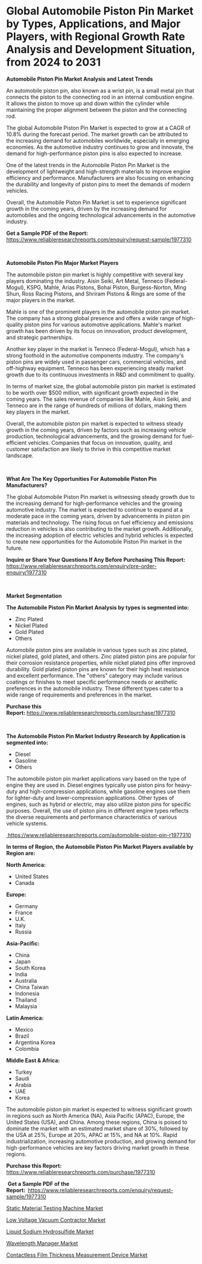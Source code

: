 <p><h1>Global Automobile Piston Pin Market by Types, Applications, and Major Players, with Regional Growth Rate Analysis and Development Situation, from 2024 to 2031</h1></p><p><strong>Automobile Piston Pin Market Analysis and Latest Trends</strong></p>
<p><p>An automobile piston pin, also known as a wrist pin, is a small metal pin that connects the piston to the connecting rod in an internal combustion engine. It allows the piston to move up and down within the cylinder while maintaining the proper alignment between the piston and the connecting rod.</p><p>The global Automobile Piston Pin Market is expected to grow at a CAGR of 10.8% during the forecast period. The market growth can be attributed to the increasing demand for automobiles worldwide, especially in emerging economies. As the automotive industry continues to grow and innovate, the demand for high-performance piston pins is also expected to increase.</p><p>One of the latest trends in the Automobile Piston Pin Market is the development of lightweight and high-strength materials to improve engine efficiency and performance. Manufacturers are also focusing on enhancing the durability and longevity of piston pins to meet the demands of modern vehicles.</p><p>Overall, the Automobile Piston Pin Market is set to experience significant growth in the coming years, driven by the increasing demand for automobiles and the ongoing technological advancements in the automotive industry.</p></p>
<p><strong>Get a Sample PDF of the Report:&nbsp;</strong> <a href="https://www.reliableresearchreports.com/enquiry/request-sample/1977310">https://www.reliableresearchreports.com/enquiry/request-sample/1977310</a></p>
<p>&nbsp;</p>
<p><strong>Automobile Piston Pin Major Market Players</strong></p>
<p><p>The automobile piston pin market is highly competitive with several key players dominating the industry. Aisin Seiki, Art Metal, Tenneco (Federal-Mogul), KSPG, Mahle, Arias Pistons, Bohai Piston, Burgess-Norton, Ming Shun, Ross Racing Pistons, and Shriram Pistons & Rings are some of the major players in the market.</p><p>Mahle is one of the prominent players in the automobile piston pin market. The company has a strong global presence and offers a wide range of high-quality piston pins for various automotive applications. Mahle's market growth has been driven by its focus on innovation, product development, and strategic partnerships.</p><p>Another key player in the market is Tenneco (Federal-Mogul), which has a strong foothold in the automotive components industry. The company's piston pins are widely used in passenger cars, commercial vehicles, and off-highway equipment. Tenneco has been experiencing steady market growth due to its continuous investments in R&D and commitment to quality.</p><p>In terms of market size, the global automobile piston pin market is estimated to be worth over $500 million, with significant growth expected in the coming years. The sales revenue of companies like Mahle, Aisin Seiki, and Tenneco are in the range of hundreds of millions of dollars, making them key players in the market.</p><p>Overall, the automobile piston pin market is expected to witness steady growth in the coming years, driven by factors such as increasing vehicle production, technological advancements, and the growing demand for fuel-efficient vehicles. Companies that focus on innovation, quality, and customer satisfaction are likely to thrive in this competitive market landscape.</p></p>
<p>&nbsp;</p>
<p><strong>What Are The Key Opportunities For Automobile Piston Pin Manufacturers?</strong></p>
<p><p>The global Automobile Piston Pin market is witnessing steady growth due to the increasing demand for high-performance vehicles and the growing automotive industry. The market is expected to continue to expand at a moderate pace in the coming years, driven by advancements in piston pin materials and technology. The rising focus on fuel efficiency and emissions reduction in vehicles is also contributing to the market growth. Additionally, the increasing adoption of electric vehicles and hybrid vehicles is expected to create new opportunities for the Automobile Piston Pin market in the future.</p></p>
<p><strong>Inquire or Share Your Questions If Any Before Purchasing This Report:</strong> <a href="https://www.reliableresearchreports.com/enquiry/pre-order-enquiry/1977310">https://www.reliableresearchreports.com/enquiry/pre-order-enquiry/1977310</a></p>
<p>&nbsp;</p>
<p><strong>Market Segmentation</strong></p>
<p><strong>The Automobile Piston Pin Market Analysis by types is segmented into:</strong></p>
<p><ul><li>Zinc Plated</li><li>Nickel Plated</li><li>Gold Plated</li><li>Others</li></ul></p>
<p><p>Automobile piston pins are available in various types such as zinc plated, nickel plated, gold plated, and others. Zinc plated piston pins are popular for their corrosion resistance properties, while nickel plated pins offer improved durability. Gold plated piston pins are known for their high heat resistance and excellent performance. The "others" category may include various coatings or finishes to meet specific performance needs or aesthetic preferences in the automobile industry. These different types cater to a wide range of requirements and preferences in the market.</p></p>
<p><strong>Purchase this Report:&nbsp;</strong><a href="https://www.reliableresearchreports.com/purchase/1977310">https://www.reliableresearchreports.com/purchase/1977310</a></p>
<p>&nbsp;</p>
<p><strong>The Automobile Piston Pin Market Industry Research by Application is segmented into:</strong></p>
<p><ul><li>Diesel</li><li>Gasoline</li><li>Others</li></ul></p>
<p><p>The automobile piston pin market applications vary based on the type of engine they are used in. Diesel engines typically use piston pins for heavy-duty and high-compression applications, while gasoline engines use them for lighter-duty and lower-compression applications. Other types of engines, such as hybrid or electric, may also utilize piston pins for specific purposes. Overall, the use of piston pins in different engine types reflects the diverse requirements and performance characteristics of various vehicle systems.</p></p>
<p><a href="https://www.reliableresearchreports.com/automobile-piston-pin-r1977310">&nbsp;https://www.reliableresearchreports.com/automobile-piston-pin-r1977310</a></p>
<p><strong>In terms of Region, the Automobile Piston Pin Market Players available by Region are:</strong></p>
<p>
    <p> <strong> North America: </strong>
        <ul>
            <li>United States</li>
            <li>Canada</li>
        </ul>
        </p> 
    <p> <strong> Europe: </strong>
        <ul>
            <li>Germany</li>
            <li>France</li>
            <li>U.K.</li>
            <li>Italy</li>
            <li>Russia</li>
        </ul>
        </p> 
    <p> <strong> Asia-Pacific: </strong>
        <ul>
            <li>China</li>
            <li>Japan</li>
            <li>South Korea</li>
            <li>India</li>
            <li>Australia</li>
            <li>China Taiwan</li>
            <li>Indonesia</li>
            <li>Thailand</li>
            <li>Malaysia</li>
        </ul>
        </p> 
    <p> <strong> Latin America: </strong>
        <ul>
            <li>Mexico</li>
            <li>Brazil</li>
            <li>Argentina Korea</li>
            <li>Colombia</li>
        </ul>
        </p> 
    <p> <strong> Middle East & Africa: </strong>
        <ul>
            <li>Turkey</li>
            <li>Saudi</li>
            <li>Arabia</li>
            <li>UAE</li>
            <li>Korea</li>
        </ul>
    </p>
    </p>
<p><p>The automobile piston pin market is expected to witness significant growth in regions such as North America (NA), Asia Pacific (APAC), Europe, the United States (USA), and China. Among these regions, China is poised to dominate the market with an estimated market share of 30%, followed by the USA at 25%, Europe at 20%, APAC at 15%, and NA at 10%. Rapid industrialization, increasing automotive production, and growing demand for high-performance vehicles are key factors driving market growth in these regions.</p></p>
<p><strong>Purchase this Report: </strong><a href="https://www.reliableresearchreports.com/purchase/1977310">https://www.reliableresearchreports.com/purchase/1977310</a></p>
<p>&nbsp;<strong>Get a Sample PDF of the Report:&nbsp;&nbsp;</strong><a href="https://www.reliableresearchreports.com/enquiry/request-sample/1977310">https://www.reliableresearchreports.com/enquiry/request-sample/1977310</a></p>
<p><strong></strong></p>
<p><p><a href="https://www.linkedin.com/pulse/decoding-static-material-testing-machine-market-metrics-wfgze?trackingId=WfvqMR6SY0FeD371yKWmcQ%3D%3D">Static Material Testing Machine Market</a></p><p><a href="https://github.com/suaretopek9/Market-Research-Report-List-2/blob/main/low-voltage-vacuum-contractor-market.md">Low Voltage Vacuum Contractor Market</a></p><p><a href="https://issuu.com/reportprime-2/docs/liquid-sodium-hydrosulfide-market-size-2030.pptx">Liquid Sodium Hydrosulfide Market</a></p><p><a href="https://www.linkedin.com/pulse/wavelength-manager-market-analysis-sze-forecasted-period-rvoce?trackingId=kiftmwoW30lzqMepllnN5Q%3D%3D">Wavelength Manager Market</a></p><p><a href="https://github.com/moyahfrancoestellec51j635wcx/Market-Research-Report-List-2/blob/main/contactless-film-thickness-measurement-device-market.md">Contactless Film Thickness Measurement Device Market</a></p></p>